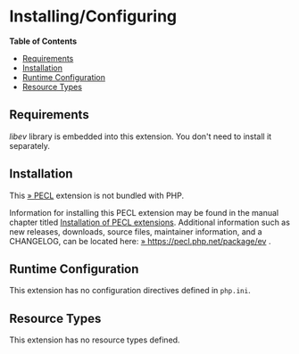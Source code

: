 Installing/Configuring
======================

**Table of Contents**

-   [Requirements](/ev/setup.html#Requirements)
-   [Installation](/ev/setup.html#Installation)
-   [Runtime Configuration](/ev/setup.html#Runtime%20Configuration)
-   [Resource Types](/ev/setup.html#Resource%20Types)

Requirements
------------

*libev* library is embedded into this extension. You don't need to
install it separately.

Installation
------------

This <a href="https://pecl.php.net/" class="link external">» PECL</a>
extension is not bundled with PHP.

Information for installing this PECL extension may be found in the
manual chapter titled
<a href="/install/pecl.html" class="link">Installation of PECL extensions</a>.
Additional information such as new releases, downloads, source files,
maintainer information, and a CHANGELOG, can be located here:
<a href="https://pecl.php.net/package/ev" class="link external">» https://pecl.php.net/package/ev</a>
.

Runtime Configuration
---------------------

This extension has no configuration directives defined in `php.ini`.

Resource Types
--------------

This extension has no resource types defined.
